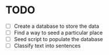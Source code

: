 # TODO

- [ ] Create a database to store the data
- [ ] Find a way to seed a particular place
- [ ] Seed script to populate the database
- [ ] Classify text into sentences
